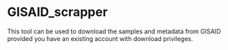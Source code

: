 # GISAID_scrapper
This tool can be used to download the samples and metadata from GISAID provided you have an existing account with download privileges.
